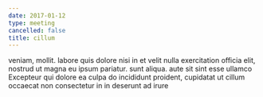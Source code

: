 ```yaml
---
date: 2017-01-12
type: meeting
cancelled: false
title: cillum
---
```

veniam, mollit. labore quis dolore nisi in et velit nulla exercitation officia elit, nostrud ut magna eu ipsum pariatur. sunt aliqua. aute sit sint esse ullamco Excepteur qui dolore ea culpa do incididunt proident, cupidatat ut cillum occaecat non consectetur in in deserunt ad irure